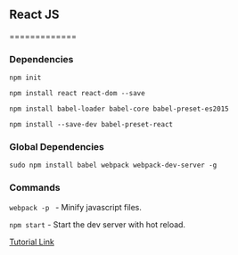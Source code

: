 ## React JS
============= 

### Dependencies

`npm init`

`npm install react react-dom --save`

`npm install babel-loader babel-core babel-preset-es2015`

`npm install --save-dev babel-preset-react`


### Global Dependencies 

`sudo npm install babel webpack webpack-dev-server -g`

### Commands

`webpack -p ` - Minify javascript files. 

`npm start` - Start the dev server with hot reload.

[Tutorial Link](https://egghead.io/lessons/react-react-fundamentals-development-environment-setup)

